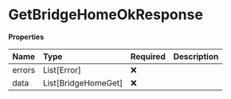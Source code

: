 # GetBridgeHomeOkResponse

**Properties**

| Name   | Type                | Required | Description |
| :----- | :------------------ | :------- | :---------- |
| errors | List[Error]         | ❌       |             |
| data   | List[BridgeHomeGet] | ❌       |             |

<!-- This file was generated by liblab | https://liblab.com/ -->
